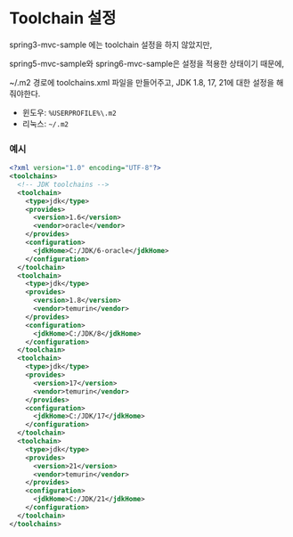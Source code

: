 # Toolchain 설정

spring3-mvc-sample 에는 toolchain 설정을 하지 않았지만,

spring5-mvc-sample와 spring6-mvc-sample은 설정을 적용한 상태이기 때문에,

~/.m2 경로에 toolchains.xml 파일을 만들어주고, JDK 1.8, 17, 21에 대한 설정을 해줘야한다.

* 윈도우: `%USERPROFILE%\.m2`
* 리눅스: `~/.m2`

### 예시

```xml
<?xml version="1.0" encoding="UTF-8"?>
<toolchains>
  <!-- JDK toolchains -->
  <toolchain>
    <type>jdk</type>
    <provides>
      <version>1.6</version>
      <vendor>oracle</vendor>
    </provides>
    <configuration>
      <jdkHome>C:/JDK/6-oracle</jdkHome>
    </configuration>
  </toolchain>
  <toolchain>
    <type>jdk</type>
    <provides>
      <version>1.8</version>
      <vendor>temurin</vendor>
    </provides>
    <configuration>
      <jdkHome>C:/JDK/8</jdkHome>
    </configuration>
  </toolchain>
  <toolchain>
    <type>jdk</type>
    <provides>
      <version>17</version>
      <vendor>temurin</vendor>
    </provides>
    <configuration>
      <jdkHome>C:/JDK/17</jdkHome>
    </configuration>
  </toolchain>
  <toolchain>
    <type>jdk</type>
    <provides>
      <version>21</version>
      <vendor>temurin</vendor>
    </provides>
    <configuration>
      <jdkHome>C:/JDK/21</jdkHome>
    </configuration>
  </toolchain>
</toolchains>
```

